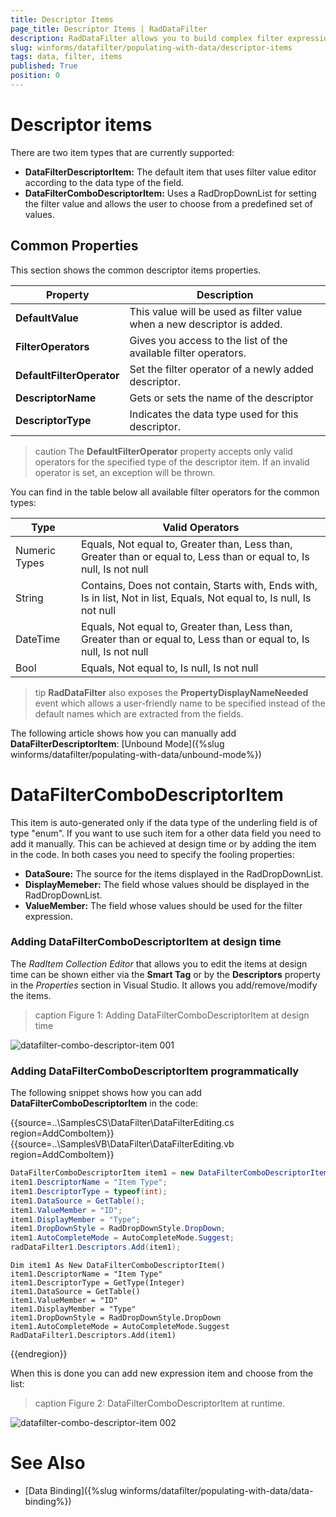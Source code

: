 ```yaml
---
title: Descriptor Items
page_title: Descriptor Items | RadDataFilter
description: RadDataFilter allows you to build complex filter expressions based on the data and collection type of the source fields. 
slug: winforms/datafilter/populating-with-data/descriptor-items
tags: data, filter, items
published: True
position: 0
---
```


# Descriptor items

There are two item types that are currently supported:

* __DataFilterDescriptorItem:__ The default item that uses filter value editor according to the data type of the field.
* __DataFilterComboDescriptorItem:__ Uses a RadDropDownList for setting the filter value and allows the user to choose from a predefined set of values. 

## Common Properties

This section shows the common descriptor items properties.

|Property|Description|
|---|---|
|__DefaultValue__|This value will be used as filter value when a new descriptor is added.|
|__FilterOperators__|Gives you access to the list of the available filter operators.|
|__DefaultFilterOperator__|Set the filter operator of a newly added descriptor.|
|__DescriptorName__|Gets or sets the name of the descriptor|
|__DescriptorType__|Indicates the data type used for this descriptor.|

>caution The **DefaultFilterOperator** property accepts only valid operators for the specified type of the descriptor item. If an invalid operator is set, an exception will be thrown.

You can find in the table below all available filter operators for the common types:

|Type|Valid Operators|
|----|----|
|Numeric Types|Equals, Not equal to, Greater than, Less than, Greater than or equal to, Less than or equal to, Is null, Is not null|
|String|Contains, Does not contain, Starts with, Ends with, Is in list, Not in list, Equals, Not equal to, Is null, Is not null|
|DateTime|Equals, Not equal to, Greater than, Less than, Greater than or equal to, Less than or equal to, Is null, Is not null|
|Bool|Equals, Not equal to, Is null, Is not null|

>tip **RadDataFilter** also exposes the **PropertyDisplayNameNeeded** event which allows a user-friendly name to be specified instead of the default names which are extracted from the fields. 

The following article shows how you can manually add __DataFilterDescriptorItem__: [Unbound Mode]({%slug winforms/datafilter/populating-with-data/unbound-mode%})


# DataFilterComboDescriptorItem

This item is auto-generated only if the data type of the underling field is of type "enum". If you want to use such item for a other data field you need to add it manually. This can be achieved at design time or by adding the item in the code. In both cases you need to specify the fooling properties:

* __DataSoure:__ The source for the items displayed in the RadDropDownList.
* __DisplayMemeber:__ The field whose values should be displayed in the RadDropDownList.
* __ValueMember:__ The field whose values should be used for the filter expression.

### Adding DataFilterComboDescriptorItem at design time

The *RadItem Collection Editor* that allows you to edit the items at design time can be shown either via the **Smart Tag** or by the **Descriptors** property in the *Properties* section in Visual Studio. It allows you add/remove/modify the items.  

>caption Figure 1: Adding DataFilterComboDescriptorItem at design time

![datafilter-combo-descriptor-item 001](images/datafilter-combo-descriptor-item001.png)

### Adding DataFilterComboDescriptorItem programmatically

The following snippet shows how you can add __DataFilterComboDescriptorItem__ in the code:

{{source=..\SamplesCS\DataFilter\DataFilterEditing.cs region=AddComboItem}} 
{{source=..\SamplesVB\DataFilter\DataFilterEditing.vb region=AddComboItem}}
````C#
DataFilterComboDescriptorItem item1 = new DataFilterComboDescriptorItem();
item1.DescriptorName = "Item Type";
item1.DescriptorType = typeof(int);
item1.DataSource = GetTable();
item1.ValueMember = "ID";
item1.DisplayMember = "Type";
item1.DropDownStyle = RadDropDownStyle.DropDown;
item1.AutoCompleteMode = AutoCompleteMode.Suggest;
radDataFilter1.Descriptors.Add(item1);

````
````VB.NET
Dim item1 As New DataFilterComboDescriptorItem()
item1.DescriptorName = "Item Type"
item1.DescriptorType = GetType(Integer)
item1.DataSource = GetTable()
item1.ValueMember = "ID"
item1.DisplayMember = "Type"
item1.DropDownStyle = RadDropDownStyle.DropDown
item1.AutoCompleteMode = AutoCompleteMode.Suggest
RadDataFilter1.Descriptors.Add(item1)

````


{{endregion}}

When this is done you can add new expression item and choose from the list:

>caption Figure 2: DataFilterComboDescriptorItem at runtime.

![datafilter-combo-descriptor-item 002](images/datafilter-combo-descriptor-item002.png)

# See Also

* [Data Binding]({%slug winforms/datafilter/populating-with-data/data-binding%})